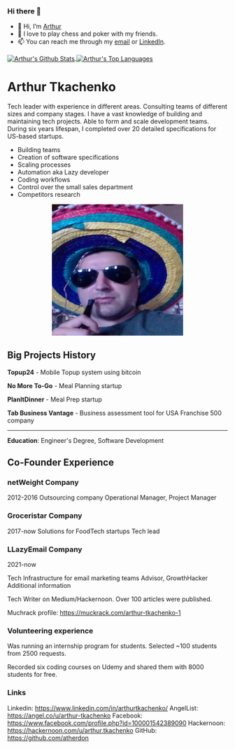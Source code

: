### Hi there 👋



- 👋 Hi, I’m [Arthur]()
- 💞️ I love to play chess and poker with my friends.
- 📫 You can reach me through my [email](arthur.tkachenko.netweight@gmail.com) or [LinkedIn](https://www.linkedin.com/in/arthurtkachenko/).


<a target=_blank href="https://github.com/atherdon">
  <img align="center" alt="Arthur's Github Stats" src="https://github-readme-stats.vercel.app/api?username=atherdon&show_icons=true&theme=github_dark&count_private=true&hide_border=true"/>
</a>

<a target=_blank href="https://github.com/atherdon">
  <img align="center" alt="Arthur's Top Languages" src="https://github-readme-stats.vercel.app/api/top-langs/?username=atherdon&theme=github_dark&layout=compact&hide=EJS&hide_border=true"/>
</a>



<!--
**atherdon/atherdon** is a ✨ _special_ ✨ repository because its `README.md` (this file) appears on your GitHub profile.

Here are some ideas to get you started:

- 🔭 I’m currently working on ...
- 🌱 I’m currently learning ...
- 👯 I’m looking to collaborate on ...
- 🤔 I’m looking for help with ...
- 💬 Ask me about ...
- 📫 How to reach me: ...
- 😄 Pronouns: ...
- ⚡ Fun fact: ...
-->



# Arthur Tkachenko

Tech leader with experience in different areas. Consulting teams of different sizes and
company stages. I have a vast knowledge of building and maintaining tech projects.
Able to form and scale development teams. During six years lifespan, I completed over
20 detailed specifications for US-based startups.

- Building teams
- Creation of software specifications
- Scaling processes
- Automation aka Lazy developer
- Coding workflows
- Control over the small sales department
- Competitors research

<div align="center">
  <img src="https://raw.githubusercontent.com/atherdon/atherdon/main/poker-face.jpg" width="300" height="300"/>
</div>

## Big Projects History

**Topup24** - Mobile Topup system using bitcoin

**No More To-Go** - Meal Planning startup

**PlanItDinner** - Meal Prep startup

**Tab Business Vantage** - Business assessment tool for USA Franchise 500 company

---

**Education**: Engineer's Degree, Software Development

## Co-Founder Experience

### netWeight Company
2012-2016
Outsourcing company
Operational Manager, Project Manager


### Groceristar Company
2017-now
Solutions for FoodTech startups
Tech lead

### LLazyEmail Company
2021-now

Tech Infrastructure for email marketing teams
Advisor, GrowthHacker
Additional information

Tech Writer on Medium/Hackernoon. Over 100 articles were published.

Muchrack profile: https://muckrack.com/arthur-tkachenko-1

### Volunteering experience

Was running an internship program for students. Selected ~100 students from 2500
requests.

Recorded six coding courses on Udemy and shared them with 8000 students for free.

### Links
Linkedin: https://www.linkedin.com/in/arthurtkachenko/
AngelList: https://angel.co/u/arthur-tkachenko
Facebook: https://www.facebook.com/profile.php?id=100001542389090
Hackernoon: https://hackernoon.com/u/arthur.tkachenko
GitHub: https://github.com/atherdon

